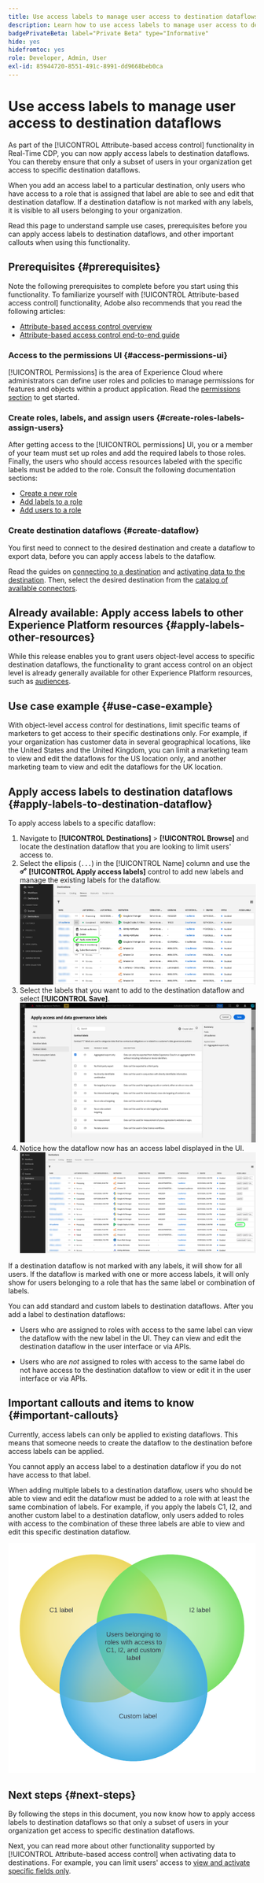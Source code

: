 ```yaml
---
title: Use access labels to manage user access to destination dataflows
description: Learn how to use access labels to manage user access to destination dataflows so only a subset of users in your organization get access to specific destination dataflows.
badgePrivateBeta: label="Private Beta" type="Informative"
hide: yes
hidefromtoc: yes
role: Developer, Admin, User
exl-id: 85944720-8551-491c-8991-dd9668beb0ca
---
```

# Use access labels to manage user access to destination dataflows

As part of the [!UICONTROL Attribute-based access control] functionality in Real-Time CDP, you can now apply access labels to destination dataflows. You can thereby ensure that only a subset of users in your organization get access to specific destination dataflows.

When you add an access label to a particular destination, only users who have access to a role that is assigned that label are able to see and edit that destination dataflow. If a destination dataflow is not marked with any labels, it is visible to all users belonging to your organization.

Read this page to understand sample use cases, prerequisites before you can apply access labels to destination dataflows, and other important callouts when using this functionality.

## Prerequisites {#prerequisites}

Note the following prerequisites to complete before you start using this functionality. To familiarize yourself with [!UICONTROL Attribute-based access control] functionality, Adobe also recommends that you read the following articles:

* [Attribute-based access control overview](/help/access-control/abac/overview.md)
* [Attribute-based access control end-to-end guide](/help/access-control/abac/end-to-end-guide.md)

### Access to the permissions UI {#access-permissions-ui}

[!UICONTROL Permissions] is the area of Experience Cloud where administrators can define user roles and policies to manage permissions for features and objects within a product application. Read the [permissions section](/help/access-control/abac/end-to-end-guide.md#permissions) to get started.

### Create roles, labels, and assign users {#create-roles-labels-assign-users}

After getting access to the [!UICONTROL permissions] UI, you or a member of your team must set up roles and add the required labels to those roles. Finally, the users who should access resources labeled with the specific labels must be added to the role. Consult the following documentation sections:

* [Create a new role](/help/access-control/abac/ui/roles.md)
* [Add labels to a role](/help/access-control/abac/end-to-end-guide.md#label-roles)
* [Add users to a role](/help/access-control/ui/users.md)

### Create destination dataflows {#create-dataflow}

You first need to connect to the desired destination and create a dataflow to export data, before you can apply access labels to the dataflow.

Read the guides on [connecting to a destination](/help/destinations/ui/connect-destination.md) and [activating data to the destination](/help/destinations/ui/activation-overview.md). Then, select the desired destination from the [catalog of available connectors](/help/destinations/catalog/overview.md).

## Already available: Apply access labels to other Experience Platform resources {#apply-labels-other-resources}

While this release enables you to grant users object-level access to specific destination dataflows, the functionality to grant access control on an object level is already generally available for other Experience Platform resources, such as [audiences](/help/access-control/abac/end-to-end-guide.md#apply-labels-to-segments).

## Use case example {#use-case-example}

With object-level access control for destinations, limit specific teams of marketers to get access to their specific destinations only. For example, if your organization has customer data in several geographical locations, like the United States and the United Kingdom, you can limit a marketing team to view and edit the dataflows for the US location only, and another marketing team to view and edit the dataflows for the UK location.

## Apply access labels to destination dataflows {#apply-labels-to-destination-dataflow}

To apply access labels to a specific dataflow: 

1. Navigate to **[!UICONTROL Destinations]** > **[!UICONTROL Browse]** and locate the destination dataflow that you are looking to limit users' access to. 
2. Select the ellipsis (`...`) in the [!UICONTROL Name] column and use the ![Edit details control](/help/images/icons/key.png) **[!UICONTROL Apply access labels]** control to add new labels and manage the existing labels for the dataflow.
  ![Select Apply access labels in Browse view of destinations workspace.](/help/access-control/images/olac/apply-access-labels.png)
1. Select the labels that you want to add to the destination dataflow and select **[!UICONTROL Save]**.
  ![Select the access labels in that should apply to the destination dataflow.](/help/access-control/images/olac/view-access-labels.png)
1. Notice how the dataflow now has an access label displayed in the UI.
  ![View of several destination dataflows with the selected dataflow how displaying an access label.](/help/access-control/images/olac/dataflow-with-access-label.png)

If a destination dataflow is not marked with any labels, it will show for all users. If the dataflow is marked with one or more access labels, it will only show for users belonging to a role that has the same label or combination of labels.

You can add standard and custom labels to destination dataflows. After you add a label to destination dataflows:

* Users who are assigned to roles with access to the same label can view the dataflow with the new label in the UI. They can view and edit the destination dataflow in the user interface or via APIs.

* Users who are *not* assigned to roles with access to the same label do not have access to the destination dataflow to view or edit it in the user interface or via APIs.

## Important callouts and items to know {#important-callouts}

Currently, access labels can only be applied to existing dataflows. This means that someone needs to create the dataflow to the destination before access labels can be applied.

You cannot apply an access label to a destination dataflow if you do not have access to that label. 

When adding multiple labels to a destination dataflow, users who should be able to view and edit the dataflow must be added to a role with at least the same combination of labels. For example, if you apply the labels C1, I2, and another custom label to a destination dataflow, only users added to roles with access to the combination of these three labels are able to view and edit this specific destination dataflow.

![Venn diagram showing how only certain users have access to destinations with multiple labels applied.](/help/access-control/images/olac/multiple-labels-venn.png)

## Next steps {#next-steps}

By following the steps in this document, you now know how to apply access labels to destination dataflows so that only a subset of users in your organization get access to specific destination dataflows.

Next, you can read more about other functionality supported by [!UICONTROL Attribute-based access control] when activating data to destinations. For example, you can limit users' access to [view and activate specific fields only](/help/access-control/abac/overview.md#destinations).

